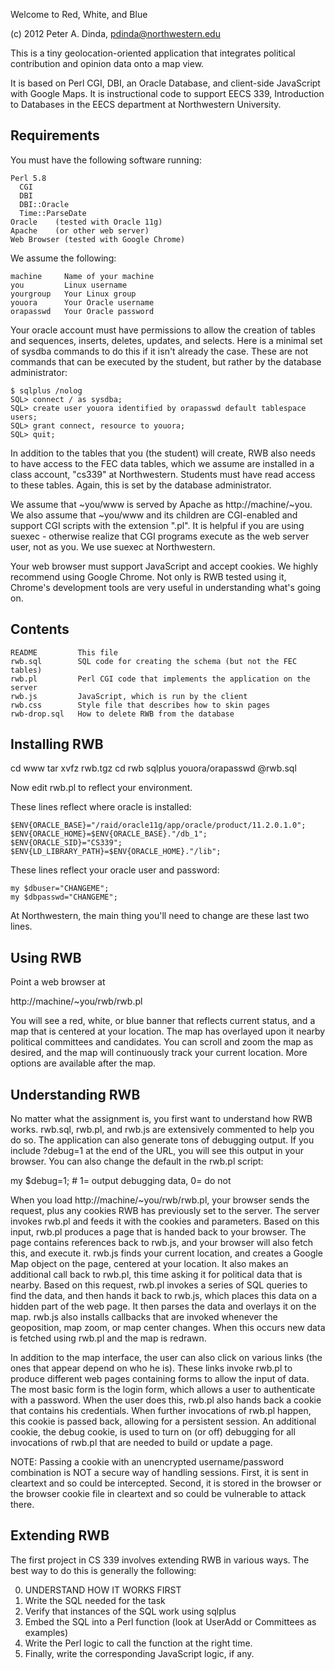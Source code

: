 Welcome to Red, White, and Blue

(c) 2012 Peter A. Dinda, pdinda@northwestern.edu

This is a tiny geolocation-oriented application that integrates
political contribution and opinion data onto a map view.   

It is based on Perl CGI, DBI, an Oracle Database, and client-side
JavaScript with Google Maps.  It is instructional code to support EECS
339, Introduction to Databases in the EECS department at Northwestern
University.

Requirements
------------

You must have the following software running:

    Perl 5.8  
      CGI
      DBI
      DBI::Oracle
      Time::ParseDate
    Oracle    (tested with Oracle 11g)
    Apache    (or other web server)
    Web Browser (tested with Google Chrome)

We assume the following:
   
    machine     Name of your machine
    you         Linux username
    yourgroup   Your Linux group
    youora      Your Oracle username
    orapasswd   Your Oracle password

Your oracle account must have permissions to allow the creation of
tables and sequences, inserts, deletes, updates, and selects.  Here 
is a minimal set of sysdba commands to do this if it isn't already the
case.  These are not commands that can be executed by the 
student, but rather by the database administrator:

    $ sqlplus /nolog
    SQL> connect / as sysdba;
    SQL> create user youora identified by orapasswd default tablespace users;
    SQL> grant connect, resource to youora;
    SQL> quit;

In addition to the tables that you (the student) will create, RWB also
needs to have access to the FEC data tables, which we assume are
installed in a class account, "cs339" at Northwestern.  Students must
have read access to these tables.  Again, this is set by the database
administrator.

We assume that ~you/www is served by Apache as http://machine/~you.
We also assume that ~you/www and its children are CGI-enabled and
support CGI scripts with the extension ".pl".   It is helpful if 
you are using suexec - otherwise realize that CGI programs execute as
the web server user, not as you.   We use suexec at Northwestern.

Your web browser must support JavaScript and accept cookies.  We
highly recommend using Google Chrome.  Not only is RWB tested using it,
Chrome's development tools are very useful in understanding what's 
going on.


Contents
--------

    README         This file
    rwb.sql        SQL code for creating the schema (but not the FEC tables)
    rwb.pl         Perl CGI code that implements the application on the server
    rwb.js         JavaScript, which is run by the client 
    rwb.css        Style file that describes how to skin pages
    rwb-drop.sql   How to delete RWB from the database


Installing RWB
--------------

cd www
tar xvfz rwb.tgz
cd rwb
sqlplus youora/orapasswd @rwb.sql

Now edit rwb.pl to reflect your environment.  

These lines reflect where oracle is installed:

    $ENV{ORACLE_BASE}="/raid/oracle11g/app/oracle/product/11.2.0.1.0";
    $ENV{ORACLE_HOME}=$ENV{ORACLE_BASE}."/db_1";
    $ENV{ORACLE_SID}="CS339";
    $ENV{LD_LIBRARY_PATH}=$ENV{ORACLE_HOME}."/lib";

These lines reflect your oracle user and password:

    my $dbuser="CHANGEME";
    my $dbpasswd="CHANGEME";

At Northwestern, the main thing you'll need to change are these 
last two lines.

Using RWB
---------

Point a web browser at

http://machine/~you/rwb/rwb.pl

You will see a red, white, or blue banner that reflects current status, 
and a map that is centered at your location.  The map has overlayed 
upon it nearby political committees and candidates.   You can scroll
and zoom the map as desired, and the map will continuously track your
current location.  More options are available after the map.

Understanding RWB
-----------------

No matter what the assignment is, you first want to understand how
RWB works.  rwb.sql, rwb.pl, and rwb.js are extensively commented
to help you do so.   The application can also generate tons of 
debugging output.   If you include ?debug=1 at the end of the URL, 
you will see this output in your browser.  You can also change the
default in the rwb.pl script:

my $debug=1;  # 1= output debugging data, 0= do not

When you load http://machine/~you/rwb/rwb.pl, your browser sends the
request, plus any cookies RWB has previously set to the server.  The
server invokes rwb.pl and feeds it with the cookies and parameters.
Based on this input, rwb.pl produces a page that is handed back to
your browser.  The page contains references back to rwb.js, and your
browser will also fetch this, and execute it.  rwb.js finds your
current location, and creates a Google Map object on the page,
centered at your location.  It also makes an additional call back to
rwb.pl, this time asking it for political data that is nearby.  Based
on this request, rwb.pl invokes a series of SQL queries to find the
data, and then hands it back to rwb.js, which places this data on a
hidden part of the web page.  It then parses the data and overlays it
on the map.  rwb.js also installs callbacks that are invoked whenever
the geoposition, map zoom, or map center changes.  When this occurs
new data is fetched using rwb.pl and the map is redrawn. 

In addition to the map interface, the user can also click on various
links (the ones that appear depend on who he is).  These links invoke
rwb.pl to produce different web pages containing forms to allow the
input of data.  The most basic form is the login form, which allows a
user to authenticate with a password.  When the user does this, rwb.pl
also hands back a cookie that contains his credentials.  When further
invocations of rwb.pl happen, this cookie is passed back, allowing for
a persistent session.  An additional cookie, the debug cookie, is used
to turn on (or off) debugging for all invocations of rwb.pl that are
needed to build or update a page.

NOTE: Passing a cookie with an unencrypted username/password
combination is NOT a secure way of handling sessions.  First, it is
sent in cleartext and so could be intercepted.  Second, it is stored
in the browser or the browser cookie file in cleartext and so could be
vulnerable to attack there.   


Extending RWB
-------------

The first project in CS 339 involves extending RWB in various
ways.  The best way to do this is generally the following:

0. UNDERSTAND HOW IT WORKS FIRST
1. Write the SQL needed for the task
2. Verify that instances of the SQL work using sqlplus
3. Embed the SQL into a Perl function (look at UserAdd or Committees 
   as examples)
4. Write the Perl logic to call the function at the
   right time.
5. Finally, write the corresponding JavaScript logic, if any.





